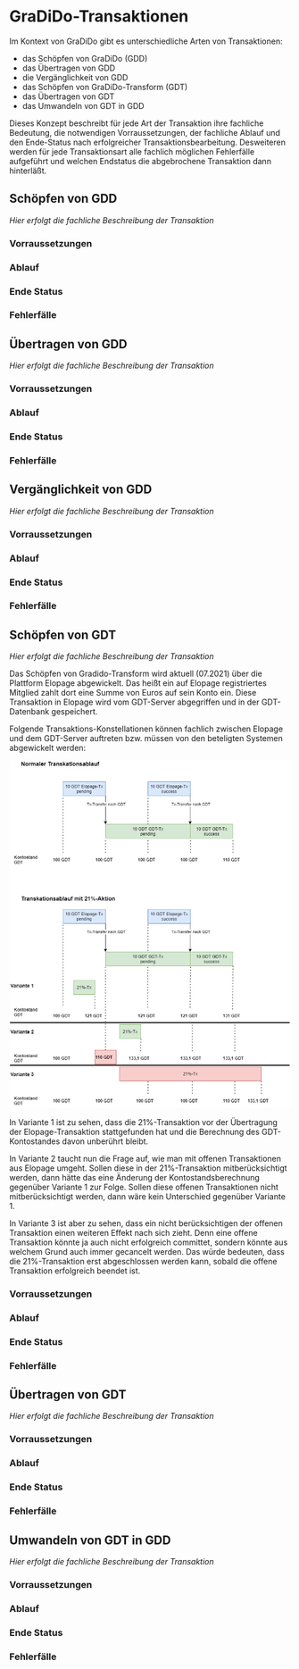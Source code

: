 # GraDiDo-Transaktionen

Im Kontext von GraDiDo gibt es unterschiedliche Arten von Transaktionen:

* das Schöpfen von GraDiDo (GDD)
* das Übertragen von GDD
* die Vergänglichkeit von GDD
* das Schöpfen von GraDiDo-Transform (GDT)
* das Übertragen von GDT
* das Umwandeln von GDT in GDD

Dieses Konzept beschreibt für jede Art der Transaktion ihre fachliche Bedeutung, die notwendigen Vorraussetzungen, der fachliche Ablauf und den Ende-Status nach erfolgreicher Transaktionsbearbeitung. Desweiteren werden für jede Transaktionsart alle fachlich möglichen Fehlerfälle aufgeführt und welchen Endstatus die abgebrochene Transaktion dann hinterläßt.

## Schöpfen von GDD

*Hier erfolgt die fachliche Beschreibung der Transaktion*

### Vorraussetzungen

### Ablauf

### Ende Status

### Fehlerfälle

## Übertragen von GDD

*Hier erfolgt die fachliche Beschreibung der Transaktion*

### Vorraussetzungen

### Ablauf

### Ende Status

### Fehlerfälle

## Vergänglichkeit von GDD

*Hier erfolgt die fachliche Beschreibung der Transaktion*

### Vorraussetzungen

### Ablauf

### Ende Status

### Fehlerfälle

## Schöpfen von GDT

*Hier erfolgt die fachliche Beschreibung der Transaktion*

Das Schöpfen von Gradido-Transform wird aktuell (07.2021) über die Plattform Elopage abgewickelt. Das heißt ein auf Elopage registriertes Mitglied zahlt dort eine Summe von Euros auf sein Konto ein. Diese Transaktion in Elopage wird vom GDT-Server abgegriffen und in der GDT-Datenbank gespeichert.

Folgende Transaktions-Konstellationen können fachlich zwischen Elopage und dem GDT-Server auftreten bzw. müssen von den beteligten Systemen abgewickelt werden:

![Elopage-GDT-Transaktionen](./image/Elopage-GDT-Transaktionen.png)

In Variante 1 ist zu sehen, dass die 21%-Transaktion vor der Übertragung der Elopage-Transaktion stattgefunden hat und die Berechnung des GDT-Kontostandes davon unberührt bleibt.

In Variante 2 taucht nun die Frage auf, wie man mit offenen Transaktionen aus Elopage umgeht. Sollen diese in der 21%-Transaktion mitberücksichtigt werden, dann hätte das eine Änderung der Kontostandsberechnung gegenüber Variante 1 zur Folge. Sollen diese offenen Transaktionen nicht mitberücksichtigt werden, dann wäre kein Unterschied gegenüber Variante 1.

In Variante 3 ist aber zu sehen, dass ein nicht berücksichtigen der offenen Transaktion einen weiteren Effekt nach sich zieht. Denn eine offene Transaktion könnte ja auch nicht erfolgreich committet, sondern könnte aus welchem Grund auch immer gecancelt werden. Das würde bedeuten, dass die 21%-Transaktion erst abgeschlossen werden kann, sobald die offene Transaktion erfolgreich beendet ist.




### Vorraussetzungen

### Ablauf

### Ende Status

### Fehlerfälle

## Übertragen von GDT

*Hier erfolgt die fachliche Beschreibung der Transaktion*

### Vorraussetzungen

### Ablauf

### Ende Status

### Fehlerfälle

## Umwandeln von GDT in GDD

*Hier erfolgt die fachliche Beschreibung der Transaktion*

### Vorraussetzungen

### Ablauf

### Ende Status

### Fehlerfälle
